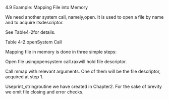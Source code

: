 4.9 Example: Mapping File into Memory

We need another system call, namely,open. It is used to open a file by name and to acquire itsdescriptor.

See Table4-2for details.



Table 4-2.openSystem Call

Mapping file in memory is done in three simple steps:

Open file usingopensystem call.raxwill hold file descriptor.

Call mmap with relevant arguments. One of them will be the file descriptor, acquired at step 1.

Useprint\_stringroutine we have created in Chapter2. For the sake of brevity we omit file closing and error checks.

